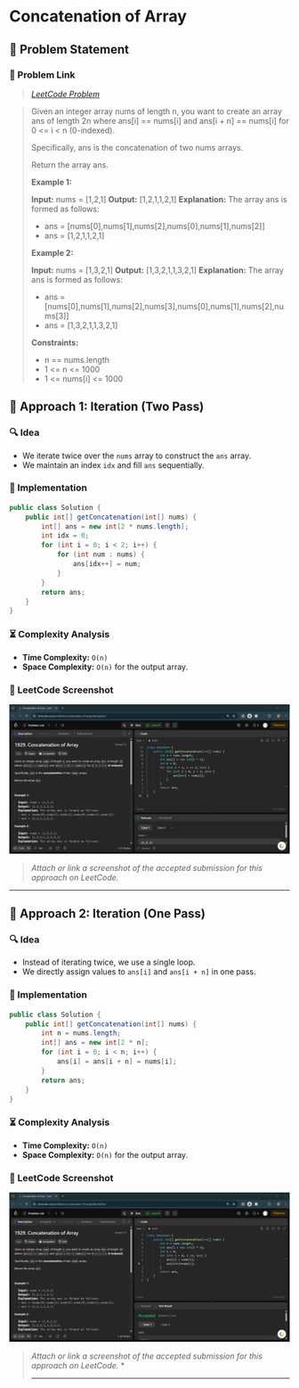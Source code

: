 # Concatenation of Array

## 📝 Problem Statement

### 🔗 Problem Link

> *[LeetCode Problem](https://leetcode.com/problems/concatenation-of-array/description/)*

> Given an integer array nums of length n, you want to create an array ans of length 2n where ans[i] == nums[i] and ans[i + n] == nums[i] for 0 <= i < n (0-indexed).
>
> Specifically, ans is the concatenation of two nums arrays.
>
> Return the array ans.
>
> **Example 1:**
>
> **Input:** nums = [1,2,1]
> **Output:** [1,2,1,1,2,1]
> **Explanation:** The array ans is formed as follows:
>
> - ans = [nums[0],nums[1],nums[2],nums[0],nums[1],nums[2]]
> - ans = [1,2,1,1,2,1]
>
> **Example 2:**
>
> **Input:** nums = [1,3,2,1]
> **Output:** [1,3,2,1,1,3,2,1]
> **Explanation:** The array ans is formed as follows:
>
> - ans = [nums[0],nums[1],nums[2],nums[3],nums[0],nums[1],nums[2],nums[3]]
> - ans = [1,3,2,1,1,3,2,1]
>
> **Constraints:**
>
> - n == nums.length
> - 1 <= n <= 1000
> - 1 <= nums[i] <= 1000

## 🔹 Approach 1: Iteration (Two Pass)

### 🔍 Idea

- We iterate twice over the `nums` array to construct the `ans` array.
- We maintain an index `idx` and fill `ans` sequentially.

### 🚀 Implementation

```java
public class Solution {
    public int[] getConcatenation(int[] nums) {
        int[] ans = new int[2 * nums.length];
        int idx = 0;
        for (int i = 0; i < 2; i++) {
            for (int num : nums) {
                ans[idx++] = num;
            }
        }
        return ans;
    }
}
```

### ⏳ Complexity Analysis

- **Time Complexity:** `O(n)`
- **Space Complexity:** `O(n)` for the output array.

### 📸 LeetCode Screenshot

![Accepted Submission](Screenshots/1.1.png)

> *Attach or link a screenshot of the accepted submission for this approach on LeetCode.*

---

## 🔹 Approach 2: Iteration (One Pass)

### 🔍 Idea

- Instead of iterating twice, we use a single loop.
- We directly assign values to `ans[i]` and `ans[i + n]` in one pass.

### 🚀 Implementation

```java
public class Solution {
    public int[] getConcatenation(int[] nums) {
        int n = nums.length;
        int[] ans = new int[2 * n];
        for (int i = 0; i < n; i++) {
            ans[i] = ans[i + n] = nums[i];
        }
        return ans;
    }
}
```

### ⏳ Complexity Analysis

- **Time Complexity:** `O(n)`
- **Space Complexity:** `O(n)` for the output array.

### 📸 LeetCode Screenshot

![Accepted Submission](Screenshots/1.2.png)

> *Attach or link a screenshot of the accepted submission for this approach on LeetCode.* \*
>
> ---
>
> &#x20;
